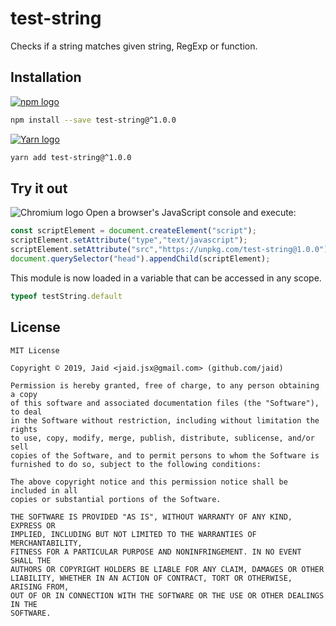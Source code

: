 # test-string


Checks if a string matches given string, RegExp or function.

## Installation
<a href='https://npmjs.com/package/test-string'><img alt='npm logo' src='https://github.com/Jaid/action-readme/raw/master/images/base-assets/npm.png'/></a>
```bash
npm install --save test-string@^1.0.0
```
<a href='https://yarnpkg.com/package/test-string'><img alt='Yarn logo' src='https://github.com/Jaid/action-readme/raw/master/images/base-assets/yarn.png'/></a>
```bash
yarn add test-string@^1.0.0
```


## Try it out
<img alt='Chromium logo' src='https://github.com/Jaid/action-readme/raw/master/images/base-assets/browser.png'/>
Open a browser's JavaScript console and execute:

```javascript
const scriptElement = document.createElement("script");
scriptElement.setAttribute("type","text/javascript");
scriptElement.setAttribute("src","https://unpkg.com/test-string@1.0.0");
document.querySelector("head").appendChild(scriptElement);
```

This module is now loaded in a variable that can be accessed in any scope.

```javascript
typeof testString.default
```


## License
```text
MIT License

Copyright © 2019, Jaid <jaid.jsx@gmail.com> (github.com/jaid)

Permission is hereby granted, free of charge, to any person obtaining a copy
of this software and associated documentation files (the "Software"), to deal
in the Software without restriction, including without limitation the rights
to use, copy, modify, merge, publish, distribute, sublicense, and/or sell
copies of the Software, and to permit persons to whom the Software is
furnished to do so, subject to the following conditions:

The above copyright notice and this permission notice shall be included in all
copies or substantial portions of the Software.

THE SOFTWARE IS PROVIDED "AS IS", WITHOUT WARRANTY OF ANY KIND, EXPRESS OR
IMPLIED, INCLUDING BUT NOT LIMITED TO THE WARRANTIES OF MERCHANTABILITY,
FITNESS FOR A PARTICULAR PURPOSE AND NONINFRINGEMENT. IN NO EVENT SHALL THE
AUTHORS OR COPYRIGHT HOLDERS BE LIABLE FOR ANY CLAIM, DAMAGES OR OTHER
LIABILITY, WHETHER IN AN ACTION OF CONTRACT, TORT OR OTHERWISE, ARISING FROM,
OUT OF OR IN CONNECTION WITH THE SOFTWARE OR THE USE OR OTHER DEALINGS IN THE
SOFTWARE.
```

